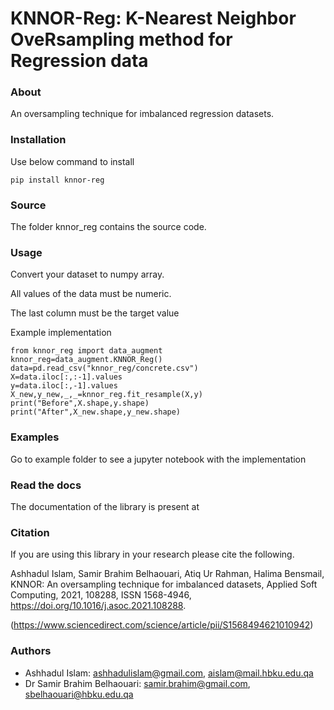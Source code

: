 
<!-- [![PyPI version](https://badge.fury.io/py/sentimentanalyser.svg)](https://badge.fury.io/py/sentimentanalyser)
[![Python 3.6](https://img.shields.io/badge/python-3.6-blue.svg)](https://www.python.org/downloads/release/python-360/)
[![License: MIT](https://img.shields.io/badge/License-MIT-yellow.svg)](https://opensource.org/licenses/MIT)
[![HitCount](http://hits.dwyl.io/ashhadulislam/sentiment-analyser-lib.svg)](http://hits.dwyl.io/ashhadulislam/sentiment-analyser-lib)
[![PyPI - Downloads](https://img.shields.io/pypi/dm/sentimentanalyser.svg)](https://img.shields.io/pypi/dm/sentimentanalyser.svg)
[![CodeFactor](https://www.codefactor.io/repository/github/ashhadulislam/sentiment-analyser-lib/badge/master)](https://www.codefactor.io/repository/github/ashhadulislam/sentiment-analyser-lib/overview/master) -->
# KNNOR-Reg: K-Nearest Neighbor OveRsampling method for Regression data

### About
An oversampling technique for imbalanced regression datasets.

### Installation

Use below command to install 

`pip install knnor-reg`


### Source

The folder knnor_reg contains the source code.



### Usage


Convert your dataset to numpy array.

All values of the data must be numeric.

The last column must be the target value

Example implementation
```
from knnor_reg import data_augment
knnor_reg=data_augment.KNNOR_Reg()
data=pd.read_csv("knnor_reg/concrete.csv")
X=data.iloc[:,:-1].values
y=data.iloc[:,-1].values    
X_new,y_new,_,_=knnor_reg.fit_resample(X,y)
print("Before",X.shape,y.shape)
print("After",X_new.shape,y_new.shape)
```


### Examples

Go to example folder to see a jupyter notebook with the implementation




### Read the docs
The documentation of the library is present at



### Citation
If you are using this library in your research please cite the following.

Ashhadul Islam, Samir Brahim Belhaouari, Atiq Ur Rahman, Halima Bensmail,
KNNOR: An oversampling technique for imbalanced datasets,
Applied Soft Computing,
2021,
108288,
ISSN 1568-4946,
https://doi.org/10.1016/j.asoc.2021.108288.

(https://www.sciencedirect.com/science/article/pii/S1568494621010942)



### Authors
- Ashhadul Islam: ashhadulislam@gmail.com, aislam@mail.hbku.edu.qa
- Dr Samir Brahim Belhaouari: samir.brahim@gmail.com, sbelhaouari@hbku.edu.qa
